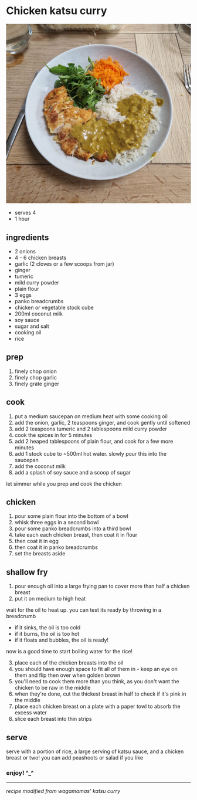 # Chicken katsu curry

![White rice, with a chicken breast on top covered in a dark yellow katsu sauce, garnished with some grated carrot and rocket leaves](images/chicken_katsu_curry.jpg)

- serves 4
- 1 hour

## ingredients

- 2 onions
- 4 - 6 chicken breasts
- garlic (2 cloves or a few scoops from jar)
- ginger
- tumeric
- mild curry powder
- plain flour
- 3 eggs
- panko breadcrumbs
- chicken or vegetable stock cube
- 200ml coconut milk
- soy sauce
- sugar and salt
- cooking oil
- rice

## prep

1. finely chop onion
2. finely chop garlic
3. finely grate ginger

## cook

1. put a medium saucepan on medium heat with some cooking oil
2. add the onion, garlic, 2 teaspoons ginger, and cook gently until softened
3. add 2 teaspoons tumeric and 2 tablespoons mild curry powder
4. cook the spices in for 5 minutes
5. add 2 heaped tablespoons of plain flour, and cook for a few more minutes
6. add 1 stock cube to ~500ml hot water. slowly pour this into the saucepan
7. add the coconut milk
8. add a splash of soy sauce and a scoop of sugar

let simmer while you prep and cook the chicken

## chicken

1. pour some plain flour into the bottom of a bowl
2. whisk three eggs in a second bowl
3. pour some panko breadcrumbs into a third bowl
4. take each each chicken breast, then coat it in flour
5. then coat it in egg
6. then coat it in panko breadcrumbs
7. set the breasts aside

## shallow fry

1. pour enough oil into a large frying pan to cover more than half a chicken breast
2. put it on medium to high heat

wait for the oil to heat up. you can test its ready by throwing in a breadcrumb
- if it sinks, the oil is too cold
- if it burns, the oil is too hot
- if it floats and bubbles, the oil is ready!

now is a good time to start boiling water for the rice!

3. place each of the chicken breasts into the oil
4. you should have enough space to fit all of them in - keep an eye on them and flip then over when golden brown
5. you'll need to cook them more than you think, as you don't want the chicken to be raw in the middle
6. when they're done, cut the thickest breast in half to check if it's pink in the middle
7. place each chicken breast on a plate with a paper towl to absorb the excess water
8. slice each breast into thin strips

## serve

serve with a portion of rice, a large serving of katsu sauce, and a chicken breast or two! you can add peashoots or salad if you like

### enjoy! ^_^

---

*recipe modified from wagamamas' katsu curry*